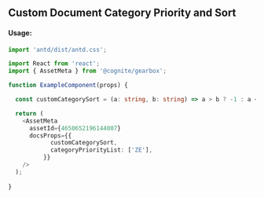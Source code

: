 ## Custom Document Category Priority and Sort

<!-- STORY -->

#### Usage:

```typescript jsx
import 'antd/dist/antd.css';

import React from 'react';
import { AssetMeta } from '@cognite/gearbox';

function ExampleComponent(props) {

  const customCategorySort = (a: string, b: string) => a > b ? -1 : a < b ? 1 : 0;

  return (
    <AssetMeta 
      assetId={4650652196144007}
      docsProps={{
            customCategorySort,
            categoryPriorityList: ['ZE'],
          }}
    />
  );
  
}
```
